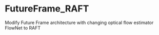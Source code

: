 # FutureFrame_RAFT
Modify Future Frame architecture with changing optical flow estimator FlowNet to RAFT
